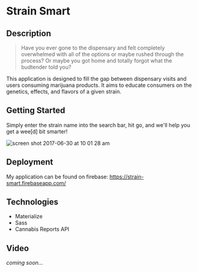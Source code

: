 # Strain Smart

## Description
> Have you ever gone to the dispensary and felt completely overwhelmed with all of the options or maybe rushed through the process? Or maybe you got home and totally forgot what the budtender told you? 

This application is designed to fill the gap between dispensary visits and users consuming marijuana products. It aims to educate consumers on the genetics, effects, and flavors of a given strain. 

## Getting Started
Simply enter the strain name into the search bar, hit go, and we'll help you get a wee[d] bit smarter!

![screen shot 2017-06-30 at 10 01 28 am](https://user-images.githubusercontent.com/26533957/27744022-39d2585c-5d7b-11e7-93b7-781b57eb1708.png)

## Deployment
My application can be found on firebase: https://strain-smart.firebaseapp.com/

## Technologies
* Materialize
* Sass 
* Cannabis Reports API

## Video
*coming soon...*
 
 
